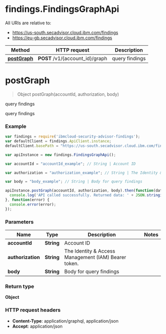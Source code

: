 # findings.FindingsGraphApi

All URIs are relative to:

* https://us-south.secadvisor.cloud.ibm.com/findings
* https://eu-gb.secadvisor.cloud.ibm.com/findings

Method | HTTP request | Description
------------- | ------------- | -------------
[**postGraph**](FindingsGraphApi.md#postGraph) | **POST** /v1/{account_id}/graph | query findings


<a name="postGraph"></a>
# **postGraph**
> Object postGraph(accountId, authorization, body)

query findings

query findings

### Example
```javascript
var findings = require('ibmcloud-security-advisor-findings');
var defaultClient = findings.ApiClient.instance;
defaultClient.basePath = "https://us-south.secadvisor.cloud.ibm.com/findings"

var apiInstance = new findings.FindingsGraphApi();

var accountId = "accountId_example"; // String | Account ID

var authorization = "authorization_example"; // String | The Identity & Access Management (IAM) Bearer token.

var body = "body_example"; // String | Body for query findings

apiInstance.postGraph(accountId, authorization, body).then(function(data) {
  console.log('API called successfully. Returned data: ' + JSON.stringify(data));
}, function(error) {
  console.error(error);
});

```

### Parameters

Name | Type | Description  | Notes
------------- | ------------- | ------------- | -------------
 **accountId** | **String**| Account ID | 
 **authorization** | **String**| The Identity &amp; Access Management (IAM) Bearer token. | 
 **body** | **String**| Body for query findings | 

### Return type

**Object**

### HTTP request headers

 - **Content-Type**: application/graphql, application/json
 - **Accept**: application/json

